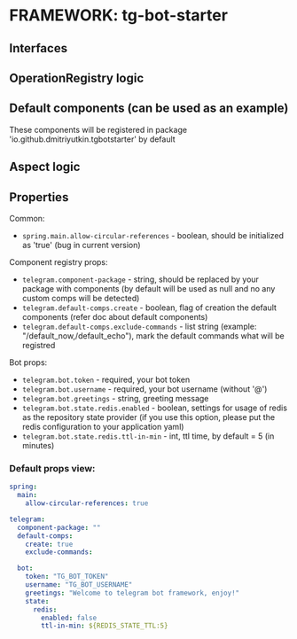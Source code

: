 # FRAMEWORK: tg-bot-starter

## Interfaces

## OperationRegistry logic

## Default components (can be used as an example)
These components will be registered in package 'io.github.dmitriyutkin.tgbotstarter' by default

## Aspect logic

## Properties
Common:
- `spring.main.allow-circular-references` - boolean, should be initialized as 'true' (bug in current version)

Component registry props:
- `telegram.component-package` - string, should be replaced by your package with components (by default will be used as null and no any custom comps will be detected)
- `telegram.default-comps.create` - boolean, flag of creation the default components (refer doc about default components)
- `telegram.default-comps.exclude-commands` - list string (example: "/default_now,/default_echo"), mark the default commands what will be registred

Bot props:
- `telegram.bot.token` - required, your bot token
- `telegram.bot.username` - required, your bot username (without '@')
- `telegram.bot.greetings` - string, greeting message
- `telegram.bot.state.redis.enabled` - boolean, settings for usage of redis as the repository state provider (if you use this option, please put the redis configuration to your application yaml)
- `telegram.bot.state.redis.ttl-in-min` - int, ttl time, by default = 5 (in minutes)

### Default props view:

```yaml
spring:
  main:
    allow-circular-references: true

telegram:
  component-package: ""
  default-comps:
    create: true
    exclude-commands: 

  bot:
    token: "TG_BOT_TOKEN"
    username: "TG_BOT_USERNAME"
    greetings: "Welcome to telegram bot framework, enjoy!"
    state:
      redis:
        enabled: false
        ttl-in-min: ${REDIS_STATE_TTL:5}
```
